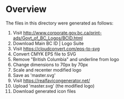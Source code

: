 # Overview

The files in this directory were generated as follows:

1. Visit http://www.corporate.gov.bc.ca/print-ads/Govt_of_BC_Logos/BCID.html
1. Download Main BC ID | Logo Suite
1. Visit https://cloudconvert.com/eps-to-svg
1. Convert CMYK EPS file to SVG
1. Remove "British Columbia" and underline from logo
1. Change dimensions to 70px by 70px
1. Scale and recenter modified logo
1. Save as 'master.svg'
1. Visit https://realfavicongenerator.net/
1. Upload 'master.svg' (the modified logo)
1. Download generated icon files

